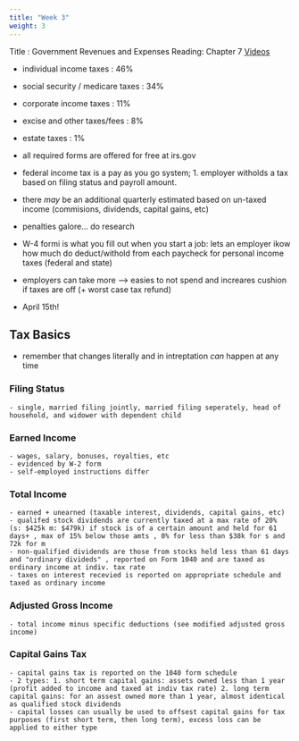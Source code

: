 ```yaml
---
title: "Week 3"
weight: 3
---
```

Title : Government Revenues and Expenses
Reading: Chapter 7 
[Videos](https://bcourses.berkeley.edu/courses/1510296/pages/required-videos?module_item_id=16405776) 

- individual income taxes : 46% 
- social security / medicare taxes : 34% 
- corporate income taxes : 11% 
- excise and other taxes/fees : 8% 
- estate taxes : 1% 

-  all required forms are offered for free at irs.gov

- federal income tax is a pay as you go system; 1. employer witholds a tax based on filing status and payroll amount. 
- there *may* be an additional quarterly estimated based on un-taxed income (commisions, dividends, capital gains, etc)
- penalties galore... do research 

- W-4 formi is what you fill out when you start a job: lets an employer ikow how much do deduct/withold from each paycheck for personal income taxes (federal and state) 

- employers can take more --> easies to not spend and increares cushion if taxes are off (+ worst case tax refund)
- April 15th!

## Tax Basics 
- remember that changes literally and in intreptation *can* happen at any time 
### Filing Status 
    - single, married filing jointly, married filing seperately, head of household, and widower with dependent child 

### Earned Income 
    - wages, salary, bonuses, royalties, etc
    - evidenced by W-2 form
    - self-employed instructions differ

### Total Income
    - earned + unearned (taxable interest, dividends, capital gains, etc)
    - qualifed stock dividends are currently taxed at a max rate of 20% (s: $425k m: $479k) if stock is of a certain amount and held for 61 days+ , max of 15% below those amts , 0% for less than $38k for s and 72k for m
    - non-qualified dividends are those from stocks held less than 61 days and "ordinary divideds" , reported on Form 1040 and are taxed as ordinary income at indiv. tax rate
    - taxes on interest recevied is reported on appropriate schedule and taxed as ordinary income 

### Adjusted Gross Income
    - total income minus specific deductions (see modified adjusted gross income) 

### Capital Gains Tax
    - capital gains tax is reported on the 1040 form schedule 
    - 2 types: 1. short term capital gains: assets owned less than 1 year (profit added to income and taxed at indiv tax rate) 2. long term capital gains: for an assest owned more than 1 year, almost identical as qualified stock dividends
    - capital losses can usually be used to offsest capital gains for tax purposes (first short term, then long term), excess loss can be applied to either type 
    
###

###

###

###

###

